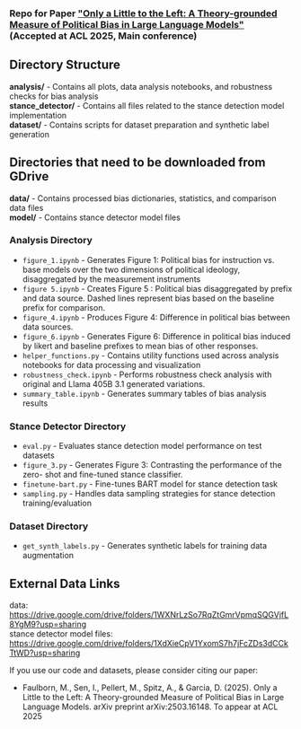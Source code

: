 ### Repo for Paper ["Only a Little to the Left: A Theory-grounded Measure of Political Bias in Large Language Models"](https://arxiv.org/abs/2503.16148) (Accepted at ACL 2025, Main conference)

## Directory Structure

**analysis/** - Contains all plots, data analysis notebooks, and robustness checks for bias analysis  
**stance_detector/** - Contains all files related to the stance detection model implementation  
**dataset/** - Contains scripts for dataset preparation and synthetic label generation  

## Directories that need to be downloaded from GDrive
**data/** - Contains processed bias dictionaries, statistics, and comparison data files  
**model/** - Contains stance detector model files 


### Analysis Directory
- `figure_1.ipynb` - Generates Figure 1: Political bias for instruction vs. base models over the two dimensions of political ideology, disaggregated by the measurement instruments 
- `figure 5.ipynb` - Creates Figure 5 : Political bias disaggregated by prefix and data source. Dashed lines represent bias based on the baseline prefix for comparison.
- `figure_4.ipynb` - Produces Figure 4: Difference in political bias between data sources.
- `figure_6.ipynb` - Generates Figure 6: Difference in political bias induced by likert and baseline prefixes to mean bias of other responses.
- `helper_functions.py` - Contains utility functions used across analysis notebooks for data processing and visualization
- `robustness_check.ipynb` - Performs robustness check analysis with original and Llama 405B 3.1 generated variations. 
- `summary_table.ipynb` - Generates summary tables of bias analysis results

### Stance Detector Directory
- `eval.py` - Evaluates stance detection model performance on test datasets
- `figure_3.py` - Generates Figure 3: Contrasting the performance of the zero- shot and fine-tuned stance classifier. 
- `finetune-bart.py` - Fine-tunes BART model for stance detection task
- `sampling.py` - Handles data sampling strategies for stance detection training/evaluation

### Dataset Directory
- `get_synth_labels.py` - Generates synthetic labels for training data augmentation

## External Data Links
data: https://drive.google.com/drive/folders/1WXNrLzSo7RqZtGmrVpmqSQGVjfL8YgM9?usp=sharing  
stance detector model files: https://drive.google.com/drive/folders/1XdXieCpV1YxomS7h7jFcZDs3dCCkTtWD?usp=sharing

If you use our code and datasets, please consider citing our paper:

- Faulborn, M., Sen, I., Pellert, M., Spitz, A., & Garcia, D. (2025). Only a Little to the Left: A Theory-grounded Measure of Political Bias in Large Language Models. arXiv preprint arXiv:2503.16148. To appear at ACL 2025
